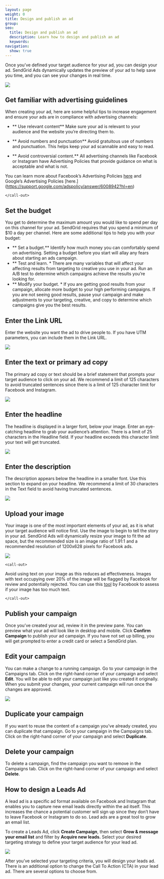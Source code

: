 ```yaml
---
layout: page
weight: 0
title: Design and publish an ad
group:
seo:
  title: Design and publish an ad
  description: Learn how to design and publish an ad
  keywords: 
navigation:
  show: true
---
```


Once you’ve defined your target audience for your ad, you can design your ad. SendGrid Ads dynamically updates the preview of your ad to help save you time, and you can see your changes in real time. 

![]({{root_url}}/images/ad-preview.png)

## Get familiar with advertising guidelines

When creating your ad, here are some helpful tips to increase engagement and ensure your ads are in compliance with advertising channels:
* ** Use relevant content** Make sure your ad is relevant to your audience and the website you’re directing them to.
* ** Avoid numbers and punctuation** Avoid gratuitous use of numbers and punctuation. This helps keep your ad scannable and easy to read.
* ** Avoid controversial content.** All advertising channels like Facebook or Instagram have Advertising Policies that provide guidance on what is acceptable and what is not. 

    <call-out>

You can learn more about Facebook’s Advertising Policies [here](https://business.facebook.com/policies/ads) and Google’s Advertising Policies [here.] (https://support.google.com/adspolicy/answer/6008942?hl=en)

    </call-out>

## Set the budget

You get to determine the maximum amount you would like to spend per day on this channel for your ad. SendGrid requires that you spend a minimum of $10 a day per channel. Here are some additional tips to help you with your budget:

* ** Set a budget.** Identify how much money you can comfortably spend on advertising. Setting a budget before you start will allay any fears about starting an ads campaign.
* ** Test and learn. * There are many variables that will affect your affecting results from targeting to creative you use in your ad. Run an A/B test to determine which campaigns achieve the results you’re looking for.
* ** Modify your budget. * If you are getting good results from your campaign, allocate more budget to your high performing campaigns. If you are not seeing good results, pause your campaign and make adjustments to your targeting, creative, and copy to determine which campaigns give you the best results.

## Enter the Link URL

Enter the website you want the ad to drive people to. If you have UTM parameters, you can include them in the Link URL.

![]({{root_url}}/images/linkurl-adpreview.png)


##  Enter the text or primary ad copy

The primary ad copy or text should be a brief statement that prompts your target audience to click on your ad. We recommend a limit of 125 characters to avoid truncated sentences since there is a limit of 125 character limit for Facebook and Instagram.

![]({{root_url}}/images/primarytext-adpreview.png)

##  Enter the headline 

The headline is displayed in a larger font, below your image. Enter an eye-catching headline to grab your audience’s attention. There is a  limit of 25 characters in the Headline field. If your headline exceeds this character limit your text will get truncated.

![]({{root_url}}/images/adheadline-preview.png)

##  Enter the description

The description appears below the headline in a smaller font. Use this section to expand on your headline. We recommend a limit of 30 characters in the Text field to avoid having truncated sentences.

![]({{root_url}}/images/description-adpreview.png)

##  Upload your image

Your image is one of the most important elements of your ad, as it is what your target audience will notice first. Use the image to begin to tell the story in your ad. SendGrid Ads will dynamically resize your image to fit the ad space, but the recommended size is an image ratio of 1.91:1 and a recommended resolution of 1200x628 pixels for Facebook ads. 

![]({{root_url}}/images/image-adpreview.png)


    <call-out>

Avoid using text on your image as this reduces ad effectiveness. Images with text occupying over 20% of the image will be flagged by Facebook for review and potentially rejected. You can use this [tool](https://www.facebook.com/ads/tools/text_overlay) by Facebook to assess if your image has too much text. 

    </call-out>
    

##  Publish your campaign

Once you’ve created your ad, review it in the preview pane. You can preview what your ad will look like in desktop and mobile. Click  **Confirm Campaign** to publish your ad campaign. If you have not set up billing, you will get prompted to enter a credit card or select a SendGrid plan.


##  Edit your campaign

You can make a change to a running campaign. Go to your campaign in the Campaigns tab. Click on the right-hand corner of your campaign and select **Edit**. You will be able to edit your campaign just like you created it originally. When you submit your changes, your current campaign will run once the changes are approved.

![]({{root_url}}/images/ad-editcampaign.png)

##  Duplicate your campaign

If you want to reuse the content of a campaign you’ve already created, you can duplicate that campaign. Go to your campaign in the Campaigns tab. Click on the right-hand corner of your campaign and select **Duplicate**. 

##  Delete your campaign

To delete a campaign, find the campaign you want to remove in the Campaigns tab. Click on the right-hand corner of your campaign and select **Delete**.

##  How to design a Leads Ad

A lead ad is a specific ad format available on Facebook and Instagram that enables you to capture new email leads directly within the ad itself. This increases the chance a potential customer will sign up since they don’t have to leave Facebook or Instagram to do so. Lead ads are a great tool to grow an email list.
 
To create a Leads Ad, click **Create Campaign**, then select **Grow & message your email list** and filter by **Acquire new leads.** Select your desired targeting strategy to define your target audience for your lead ad. 
 
![]({{root_url}}/images/targeting-contact-lookalikes.gif)
 
After you’ve selected your targeting criteria, you will design your leads ad. There is an additional option to change the Call To Action (CTA) in your lead ad. There are several options to choose from.
